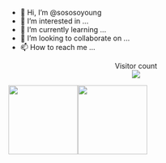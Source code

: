 - 👋 Hi, I’m @sososoyoung
- 👀 I’m interested in ...
- 🌱 I’m currently learning ...
- 💞️ I’m looking to collaborate on ...
- 📫 How to reach me ...

<p align="center">
  Visitor count<br>
  <img src="https://profile-counter.glitch.me/sososoyoung/count.svg" />
</p>

<img align="" height="137px" src="https://github-readme-stats.vercel.app/api?username=sososoyoung&hide_title=true&hide_border=true&show_icons=true&include_all_commits=true&line_height=21&bg_color=0,EC6C6C,FFD479,FFFC79,73FA79&theme=graywhite" /><img align="" height="137px" src="https://github-readme-stats.vercel.app/api/top-langs/?username=sososoyoung&hide_title=true&hide_border=true&layout=compact&bg_color=0,73FA79,73FDFF,D783FF&theme=graywhite&locale=cn" />
